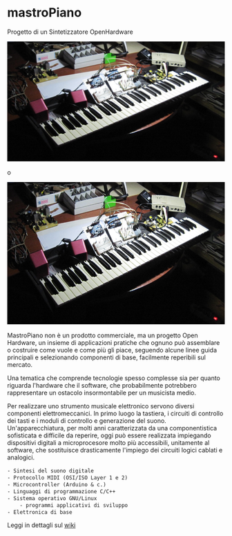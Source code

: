 # mastroPiano
Progetto di un Sintetizzatore OpenHardware

![Primo prototipo](https://github.com/tizziano/mastroPiano/blob/master/doc/prototipo1-50.JPG)

o

<img src="/doc/prototipo1-50.JPG" width="600" height="330" />

MastroPiano non è un prodotto commerciale, ma un progetto Open Hardware, un 
insieme di applicazioni pratiche che ognuno può assemblare o costruire come 
vuole e come più gli piace, seguendo alcune linee guida principali e 
selezionando componenti di base, facilmente reperibili sul mercato. 

Una tematica che comprende tecnologie spesso complesse sia per quanto riguarda 
l'hardware che il software, che probabilmente potrebbero rappresentare un 
ostacolo insormontabile per un musicista medio. 

Per realizzare uno strumento musicale elettronico servono diversi componenti 
elettromeccanici. In primo luogo la tastiera, i circuiti di controllo dei tasti 
e i moduli di controllo e generazione del suono. Un'apparecchiatura, per molti 
anni caratterizzata da una componentistica sofisticata e difficile da reperire, 
oggi può essere realizzata impiegando dispositivi digitali a microprocesore 
molto più accessibili, unitamente al software, che sostituisce drasticamente 
l'impiego dei circuiti logici cablati e analogici. 

    - Sintesi del suono digitale
    - Protocollo MIDI (OSI/ISO Layer 1 e 2)
    - Microcontroller (Arduino & c.)
    - Linguaggi di programmazione C/C++
    - Sistema operativo GNU/Linux
        - programmi applicativi di sviluppo
    - Elettronica di base

Leggi in dettagli sul [wiki](https://github.com/tizziano/mastroPiano/wiki/mastroPiano-wiki)

